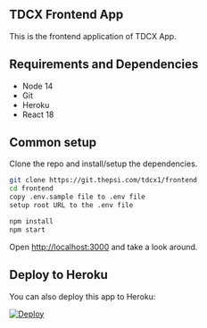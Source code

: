 ## TDCX Frontend App

This is the frontend application of TDCX App.

## Requirements and Dependencies

* Node 14
* Git
* Heroku
* React 18

## Common setup

Clone the repo and install/setup the dependencies.

```bash
git clone https://git.thepsi.com/tdcx1/frontend
cd frontend
copy .env.sample file to .env file
setup root URL to the .env file
```

```bash
npm install
npm start
```

Open [http://localhost:3000](http://localhost:3000) and take a look around.

## Deploy to Heroku
You can also deploy this app to Heroku:

[![Deploy](https://www.herokucdn.com/deploy/button.svg)](https://heroku.com/deploy)

